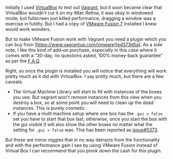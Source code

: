 Initially I used [VirtualBox][7cba8ed7] to test out [Vagrant][8d3417c4], but it soon became clear that VirtualBox wouldn't cut it on my iMac Retina, it was okay in windowed mode, but fullscreen just killed performance, dragging a window was a exercise in futility. But I had a copy of [VMware Fusion 7][4c067779] installed I knew would work wonders.

But to make VMware Fusion work with Vagrant you need a plugin which you can buy from [https://www.vagrantup.com/vmware][ed373d5a].
As a side note, I like this kind of add-on purchase, especially in this case where it comes with a “30-day, no questions asked, 100% money-back guarantee” as per the [F.A.Q][eded2c21].

Right, so once the plugin is installed you will notice that everything will work pretty much as it did with VirtualBox. I say pretty much, but there are a few caveats.

* The Virtual Machine Library will start to fill with instances of the boxes you use. But vagrant won't remove instances from this view when you destroy a box, so at some point you will need to clean up the dead instances. This is purely cosmetic.
* If you have a multi machine setup where one box has the `.gui = false` set you have to start that box last, otherwise, once you start the box with the gui visible it will also show the other boxes no matter what the setting for `.gui = false` was. This has been reported as [issue#5373][e0b4d942].

But these are minor niggles that in no way detracts from the functionality and with the performance gain I see by using VMware Fusion instead of Virtual Box I can recommend that you plonk down the cash for this plugin.

[eded2c21]: https://docs.vagrantup.com/v2/vmware/installation.html "F.A.Q"
[8d3417c4]: https://www.vagrantup.com "Vagrant"
[7cba8ed7]: https://www.virtualbox.org "VirtualBox"
[4c067779]: http://www.vmware.se/products/fusion "VMware Fusion"
[ed373d5a]: https://www.vagrantup.com/vmware "https://www.vagrantup.com/vmware"
[e0b4d942]: https://github.com/mitchellh/vagrant/issues/5373 "issue#5373"
